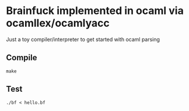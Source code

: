 # Brainfuck implemented in ocaml via ocamllex/ocamlyacc

Just a toy compiler/interpreter to get started with ocaml parsing

## Compile
`make`

## Test
`./bf < hello.bf`

